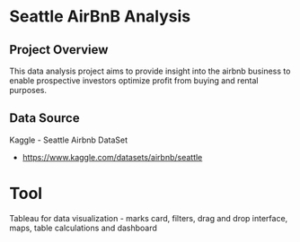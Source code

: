 # Seattle AirBnB Analysis


## Project Overview

This data analysis project aims to provide insight into the airbnb business to enable prospective investors optimize profit from buying and rental purposes.

## Data Source 
Kaggle - Seattle Airbnb DataSet 

-  https://www.kaggle.com/datasets/airbnb/seattle

# Tool
Tableau for data visualization - marks card, filters, drag and drop interface, maps, table calculations and dashboard 


